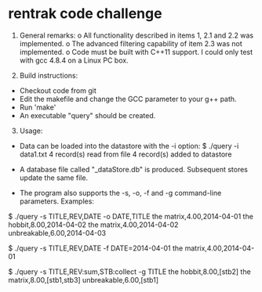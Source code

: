 # rentrak code challenge

1. General remarks:
o All functionality described in items 1, 2.1 and 2.2 was implemented. 
o The advanced filtering capability of item 2.3 was not implemented.
o Code must be built with C++11 support. I could only test with gcc 4.8.4 on a Linux PC box.

2. Build instructions:
- Checkout code from git
- Edit the makefile and change the GCC parameter to your g++ path.
- Run 'make'
- An executable "query" should be created.

3. Usage:
- Data can be loaded into the datastore with the -i option:
$ ./query -i data1.txt
4 record(s) read from file
4 record(s) added to datastore

- A database file called "_dataStore.db" is produced. Subsequent stores update the same file.
- The program also supports the -s, -o, -f and -g command-line parameters. Examples:

$ ./query -s TITLE,REV,DATE -o DATE,TITLE
the matrix,4.00,2014-04-01
the hobbit,8.00,2014-04-02
the matrix,4.00,2014-04-02
unbreakable,6.00,2014-04-03

$ ./query -s TITLE,REV,DATE -f DATE=2014-04-01
the matrix,4.00,2014-04-01

$ ./query -s TITLE,REV:sum,STB:collect -g TITLE
the hobbit,8.00,[stb2]
the matrix,8.00,[stb1,stb3]
unbreakable,6.00,[stb1]


